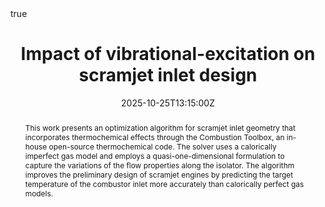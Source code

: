 ---
title: Impact of vibrational-excitation on scramjet inlet design
event: 2025 Spanish Fluid Mechanics Conference
event_url: "https://sfmc25.uma.es/"

location: "Málaga"
address:
  city: "Málaga"
  country: "Spain"

summary: Oral presentation in the 2025 Spanish Fluid Mechanics Conference
abstract: "This work presents an optimization algorithm for scramjet inlet geometry that incorporates thermochemical effects through the Combustion Toolbox, an in-house open-source thermochemical code. The solver uses a calorically imperfect gas model and employs a quasi-one-dimensional formulation to capture the variations of the flow properties along the isolator. The algorithm improves the preliminary design of scramjet engines by predicting the target temperature of the combustor inlet more accurately than calorically perfect gas models."

# Talk start and end times.
#   End time can optionally be hidden by prefixing the line with `#`.
date: "2025-10-25T13:15:00Z"
date_end: "2025-10-25T13:30:00Z"

# Schedule page publish date (NOT talk date).
publishDate: "2017-01-01T00:00:00Z"

authors: [admin, Miguel A. Romero, Marcos Vera, César Huete]
tags: [Hypersonics, Scramjet, Inlet, Quasi-one-dimensional, Thermochemical, Shock Waves]

# Is this a featured talk? (true/false)
featured: true

image:
  caption: ''

links:
- icon: researchgate
  icon_pack: fab
  name: Follow
  url: https://www.researchgate.net/profile/Alberto_Cuadra_Lara
- icon: linkedin
  icon_pack: fab
  name: Follow
  url: https://www.linkedin.com/in/albertocuadralara/
url_code: ""
url_poster: 
url_video: ""
url_slides: ""

# Markdown Slides (optional).
#   Associate this talk with Markdown slides.
#   Simply enter your slide deck's filename without extension.
#   E.g. `slides = "example-slides"` references `content/slides/example-slides.md`.
#   Otherwise, set `slides = ""`.
#slides: example

# Projects (optional).
#   Associate this post with one or more of your projects.
#   Simply enter your project's folder or file name without extension.
#   E.g. `projects = ["internal-project"]` references `content/project/deep-learning/index.md`.
#   Otherwise, set `projects = []`.
#projects:
#- internal-project

# Enable math on this page?
math: true
---